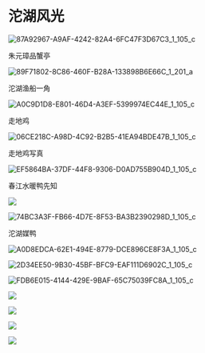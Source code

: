 # 沱湖风光


![87A92967-A9AF-4242-82A4-6FC47F3D67C3_1_105_c](./assets/87A92967-A9AF-4242-82A4-6FC47F3D67C3_1_105_c.jpeg)

朱元璋品蟹亭

![89F71802-8C86-460F-B28A-133898B6E66C_1_201_a](./assets/89F71802-8C86-460F-B28A-133898B6E66C_1_201_a.jpeg)

沱湖渔船一角

![A0C9D1D8-E801-46D4-A3EF-5399974EC44E_1_105_c](./assets/A0C9D1D8-E801-46D4-A3EF-5399974EC44E_1_105_c.jpeg)

走地鸡

![06CE218C-A98D-4C92-B2B5-41EA94BDE47B_1_105_c](./assets/06CE218C-A98D-4C92-B2B5-41EA94BDE47B_1_105_c.jpeg)

走地鸡写真

![EF5864BA-37DF-44F8-9306-D0AD755B904D_1_105_c](./assets/EF5864BA-37DF-44F8-9306-D0AD755B904D_1_105_c.jpeg)

春江水暖鸭先知

![](assets/EFF6BAD2-59AE-4031-80C7-8B43D2D326B2_1_105_c.jpeg)

![74BC3A3F-FB66-4D7E-8F53-BA3B2390298D_1_105_c](./assets/74BC3A3F-FB66-4D7E-8F53-BA3B2390298D_1_105_c.jpeg)

沱湖媒鸭

![A0D8EDCA-62E1-494E-8779-DCE896CE8F3A_1_105_c](./assets/A0D8EDCA-62E1-494E-8779-DCE896CE8F3A_1_105_c.jpeg)

![2D34EE50-9B30-45BF-BFC9-EAF111D6902C_1_105_c](./assets/2D34EE50-9B30-45BF-BFC9-EAF111D6902C_1_105_c.jpeg)

![FDB6E015-4144-429E-9BAF-65C75039FC8A_1_105_c](./assets/FDB6E015-4144-429E-9BAF-65C75039FC8A_1_105_c.jpeg)

![](./assets/E70E8438-7D2C-40C2-A2CD-29F25B387397_1_105_c.jpeg)

![](./assets/AF7AD24A-126A-4B79-880F-2C595CF41BC3_1_105_c.jpeg)

![](./assets/F0C29F57-C348-4D33-A7A9-4F6DBA7D8E28_1_105_c.jpeg)

![](./assets/80E16E1F-E6A3-4D0F-8E82-1917E84D3500_1_105_c.jpeg)

